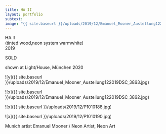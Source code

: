 ```yaml
---
title: HA II
layout: portfolio
subtext: 
image: "{{ site.baseurl }}/uploads/2019/12/Emanuel_Mooner_Austellung122019DSC_3863.jpg"
---
```


HA II  
(tinted wood,neon system warmwhite)  
2019

SOLD

shown at Light/House, München 2020

![y]({{ site.baseurl }}/uploads/2019/12/Emanuel_Mooner_Austellung122019DSC_3863.jpg)

![x]({{ site.baseurl }}/uploads/2019/12/Emanuel_Mooner_Austellung122019DSC_3862.jpg)

![x]({{ site.baseurl }}/uploads/2019/12/P1010188.jpg)

![x]({{ site.baseurl }}/uploads/2019/12/P1010190.jpg)

Munich artist Emanuel Mooner / Neon Artist, Neon Art